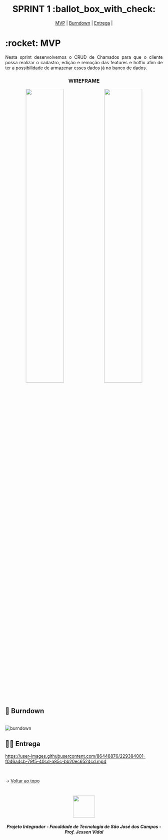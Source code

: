 
<br id="topo">
 
<h1 align="center"> SPRINT 1 :ballot_box_with_check: </h1>

<p align="center">
    <a href="#mvp">MVP</a> | 
    <a href="#burndown">Burndown</a> | 
    <a href="#entrega">Entrega</a> | 
</p>
<span id="mvp">
 
<h1> :rocket: MVP </h1>
<p align="justify">Nesta sprint desenvolvemos o CRUD de Chamados para que o cliente possa realizar o cadastro, edição e remoção das features e hotfix afim de ter a possibilidade de armazenar esses dados já no banco de dados.</p>
  
  
 <h3 align="center"> WIREFRAME </h3>
<p align="center">
<img src="https://github.com/peonia-api/API_4_Semestre/blob/main/imagens/be292628-27c9-458a-9f3f-0bdc9630f464.png" width="49%"/>
<img src="https://github.com/peonia-api/API_4_Semestre/blob/main/imagens/1acfdab2-bae9-4a8f-9c50-84652709f636.png" width="49%"/>
</p>
<br>
  
<span id="burndown">
 
## :pushpin: Burndown
<!--<p align="center"> <img src = "../imagens/burndown1sprint.png"></p>-->
<br>
 
 <img src="https://github.com/peonia-api/API_4_Semestre/blob/main/imagens/burndownSprint1.png" alt="burndown"/>

  
 <span id="entrega">
 
## 👩‍💻 Entrega
<p align="center">
 

https://user-images.githubusercontent.com/86448876/229384001-f046a4cb-79f5-40cd-a85c-bb20ec6524cd.mp4

 
</p>
<br>
   
  → [Voltar ao topo](#topo)
<h1 align="center"> <img src = "https://fatecsjc-prd.azurewebsites.net/images/logo/fatecsjc_400x192.png" height="70"  align="auto">
<h5 align="center"> Projeto Integrador - Faculdade de Tecnologia de São José dos Campos - Prof. Jessen Vidal </h5>
